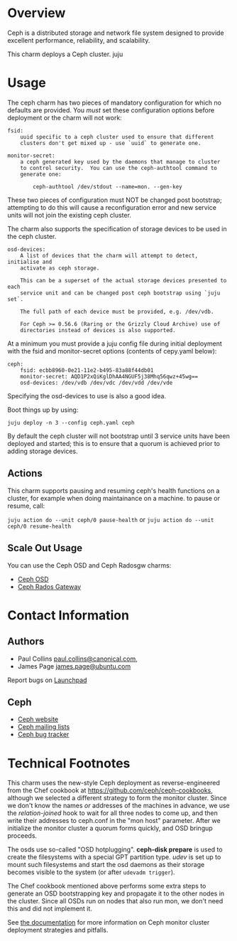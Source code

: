 # Overview

Ceph is a distributed storage and network file system designed to provide
excellent performance, reliability, and scalability.

This charm deploys a Ceph cluster.
juju

# Usage

The ceph charm has two pieces of mandatory configuration for which no defaults
are provided. You _must_ set these configuration options before deployment or the charm will not work:

    fsid:
        uuid specific to a ceph cluster used to ensure that different
        clusters don't get mixed up - use `uuid` to generate one.

    monitor-secret:
        a ceph generated key used by the daemons that manage to cluster
        to control security.  You can use the ceph-authtool command to
        generate one:

            ceph-authtool /dev/stdout --name=mon. --gen-key

These two pieces of configuration must NOT be changed post bootstrap; attempting
to do this will cause a reconfiguration error and new service units will not join
the existing ceph cluster.

The charm also supports the specification of storage devices to be used in the
ceph cluster.

    osd-devices:
        A list of devices that the charm will attempt to detect, initialise and
        activate as ceph storage.

        This can be a superset of the actual storage devices presented to each
        service unit and can be changed post ceph bootstrap using `juju set`.

        The full path of each device must be provided, e.g. /dev/vdb.

        For Ceph >= 0.56.6 (Raring or the Grizzly Cloud Archive) use of
        directories instead of devices is also supported.

At a minimum you must provide a juju config file during initial deployment
with the fsid and monitor-secret options (contents of cepy.yaml below):

    ceph:
        fsid: ecbb8960-0e21-11e2-b495-83a88f44db01
        monitor-secret: AQD1P2xQiKglDhAA4NGUF5j38Mhq56qwz+45wg==
        osd-devices: /dev/vdb /dev/vdc /dev/vdd /dev/vde

Specifying the osd-devices to use is also a good idea.

Boot things up by using:

    juju deploy -n 3 --config ceph.yaml ceph

By default the ceph cluster will not bootstrap until 3 service units have been
deployed and started; this is to ensure that a quorum is achieved prior to adding
storage devices.

## Actions

This charm supports pausing and resuming ceph's health functions on a cluster, for example when doing maintainance on a machine. to pause or resume, call:

`juju action do --unit ceph/0 pause-health` or `juju action do --unit ceph/0 resume-health`

## Scale Out Usage

You can use the Ceph OSD and Ceph Radosgw charms:

- [Ceph OSD](https://jujucharms.com/precise/ceph-osd)
- [Ceph Rados Gateway](https://jujucharms.com/precise/ceph-radosgw)

# Contact Information

## Authors 

- Paul Collins <paul.collins@canonical.com>,
- James Page <james.page@ubuntu.com>

Report bugs on [Launchpad](http://bugs.launchpad.net/charms/+source/ceph/+filebug)

## Ceph

- [Ceph website](http://ceph.com)
- [Ceph mailing lists](http://ceph.com/resources/mailing-list-irc/)
- [Ceph bug tracker](http://tracker.ceph.com/projects/ceph)

# Technical Footnotes

This charm uses the new-style Ceph deployment as reverse-engineered from the
Chef cookbook at https://github.com/ceph/ceph-cookbooks, although we selected
a different strategy to form the monitor cluster. Since we don't know the
names *or* addresses of the machines in advance, we use the _relation-joined_
hook to wait for all three nodes to come up, and then write their addresses
to ceph.conf in the "mon host" parameter. After we initialize the monitor
cluster a quorum forms quickly, and OSD bringup proceeds.

The osds use so-called "OSD hotplugging". **ceph-disk prepare** is used to
create the filesystems with a special GPT partition type. *udev* is set up
to mount such filesystems and start the osd daemons as their storage becomes
visible to the system (or after `udevadm trigger`).

The Chef cookbook mentioned above performs some extra steps to generate an OSD
bootstrapping key and propagate it to the other nodes in the cluster. Since
all OSDs run on nodes that also run mon, we don't need this and did not
implement it.

See [the documentation](http://ceph.com/docs/master/dev/mon-bootstrap/) for more information on Ceph monitor cluster deployment strategies and pitfalls.

